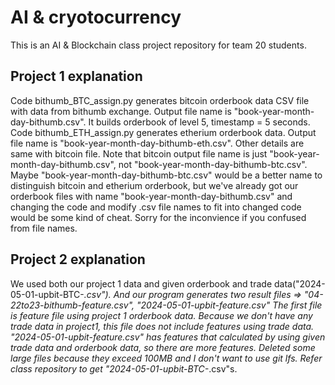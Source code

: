 # AI & cryotocurrency 
This is an AI & Blockchain class project repository for team 20 students.

## Project 1 explanation
Code bithumb_BTC_assign.py generates bitcoin orderbook data CSV file with data from bithumb exchange. Output file name is "book-year-month-day-bithumb.csv". It builds orderbook of level 5, timestamp = 5 seconds.
Code bithumb_ETH_assign.py generates etherium orderbook data. Output file name is "book-year-month-day-bithumb-eth.csv". Other details are same with bitcoin file.
Note that bitcoin output file name is just "book-year-month-day-bithumb.csv", not "book-year-month-day-bithumb-btc.csv". Maybe "book-year-month-day-bithumb-btc.csv" would be a better name to distinguish bitcoin and etherium orderbook, but we've already got our orderbook files with name "book-year-month-day-bithumb.csv" and changing the code and modify .csv file names to fit into changed code would be some kind of cheat. Sorry for the inconvience if you confused from file names.

## Project 2 explanation
We used both our project 1 data and given orderbook and trade data("2024-05-01-upbit-BTC-*.csv").
And our program generates two result files => "04-22to23-bithumb-feature.csv", "2024-05-01-upbit-feature.csv"
The first file is feature file using project 1 orderbook data. Because we don't have any trade data in project1, this file does not include features using trade data. "2024-05-01-upbit-feature.csv" has features that calculated by using given trade data and orderbook data, so there are more features.
Deleted some large files because they exceed 100MB and I don't want to use git lfs. Refer class repository to get "2024-05-01-upbit-BTC-*.csv"s.

